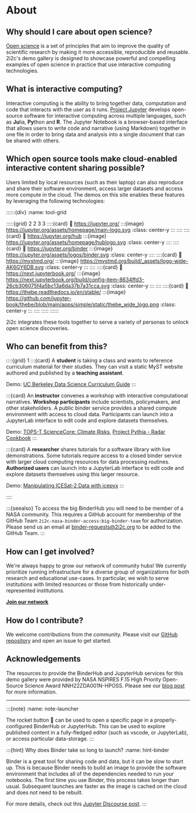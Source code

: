 # About

## Why should I care about open science?

[Open science](https://en.wikipedia.org/wiki/Open_science) is a set of principles that aim to improve the quality of scientific research by making it more accessible, reproducible and reusable. 2i2c's demo gallery is designed to showcase powerful and compelling examples of open science in practice that use interactive computing technologies.

## What is interactive computing?

Interactive computing is the ability to bring together data, computation and code that interacts with the user as it runs. [Project Jupyter](https://jupyter.org/) develops open-source software for interactive computing across multiple languages, such as **Ju**lia, **Py**thon and **R**. The Jupyter Notebook is a browser-based interface that allows users to write code and narrative (using Markdown) together in one file in order to bring data and analysis into a single document that can be shared with others.

## Which open source tools make cloud-enabled interactive content sharing possible?

Users limited by local resources (such as their laptop) can also reproduce and share their software environment, access larger datasets and access more compute in the cloud. The demos on this site enables these features by leveraging the following technologies:

::::::{div}
:name: tool-grid

:::::{grid} 2 2 3 3
::::{card}
:link: https://jupyter.org/
:::{image} https://jupyter.org/assets/homepage/main-logo.svg
:class: center-y
:::
::::
::::{card}
:link: https://jupyter.org/hub
:::{image} https://jupyter.org/assets/homepage/hublogo.svg
:class: center-y
::::
::::{card}
:link: https://jupyter.org/binder
:::{image} https://jupyter.org/assets/logos/binder.svg
:class: center-y
::::
::::{card}
:link: https://mystmd.org/
:::{image} https://mystmd.org/build/_assets/logo-wide-AK6GY6DB.svg
:class: center-y
:::
::::
::::{card}
:link: https://next.jupyterbook.org/
:::{image} https://next.jupyterbook.org/build/config-item-8634ffd3-26cb306075f4a5bc13a6da37b7a31cca.svg
:class: center-y
:::
::::
::::{card}
:link: https://thebe.readthedocs.io/en/stable/
:::{image} https://github.com/jupyter-book/thebe/blob/main/apps/simple/static/thebe_wide_logo.png
:class: center-y
:::
::::
:::::
::::::

2i2c integrates these tools together to serve a variety of personas to unlock open science discoveries.

## Who can benefit from this?

::::{grid} 1
:::{card}
A **student** is taking a class and wants to reference curriculum material for their studies. They can visit a static MyST website authored and published by a **teaching assistant**.

Demo: [UC Berkeley Data Science Curriculum Guide](https://curriculum-guide.datahub.berkeley.edu/)
:::

:::{card}
An **instructor** convenes a workshop with interactive computational narratives. **Workshop participants** include scientists, policymakers, and other stakeholders. A public binder service provides a shared compute environment with access to cloud data. Participants can launch into a JupyterLab interface to edit code and explore datasets themselves.

Demo: [TOPS-T ScienceCore: Climate Risks](https://2i2c.org/demo-Sciencecore-climaterisk/), [Project Pythia - Radar Cookbook](https://2i2c.org/demo-Project-Pythia/)
:::

:::{card}
A **researcher** shares tutorials for a software library with live demonstrations. Some tutorials require access to a closed binder service with larger cloud computing resources for data processing routines. **Authorized users** can launch into a JupyterLab interface to edit code and explore datasets themselves using this larger resource.

Demo: [Manipulating ICESat-2 Data with icepyx](https://2i2c.org/demo-icepyx/)
:::

::::

:::{seealso}
To access the big BinderHub you will need to be member of a NASA community. This requires a GitHub account for membership of the GitHub Team `2i2c-nasa-binder-access:big-binder-team` for authorization. Please send us an email at [binder-requests@2i2c.org](mailto:binder-requests@2i2c.org) to be added to the GitHub Team.
:::

## How can I get involved?

We're always happy to grow our network of community hubs! We currently prioritize running infrastructure for a diverse group of organizations for both research and educational use-cases. In particular, we wish to serve institutions with limited resources or those from historically under-represented institutions.

[**Join our network**](https:2i2c.org/join)

## How do I contribute?

We welcome contributions from the community. Please visit our [GitHub repository](https://github.com/2i2c-org/demo-gallery) and open an issue to get started.

## Acknowledgements

The resources to provide the BinderHub and JupyterHub services for this demo gallery were provided by NASA NSPIRES F.15 High Priority Open-Source Science Award NNH22ZDA001N-HPOSS. Please see our [blog post](https://2i2c.org/blog/2024/nasa-ephemeral-hubs/) for more information.

---

:::{note}
:name: note-launcher

The rocket button 🚀 can be used to open a specific page in a properly-configured BinderHub or JupyterHub. This can be used to explore published content in a fully-fledged editor (such as vscode, or JupyterLab), or access particular data-storage.
:::

:::{hint} Why does Binder take so long to launch?
:name: hint-binder

Binder is a great tool for sharing code and data, but it can be slow to start up. This is because Binder needs to build an image to provide the software environment that includes all of the dependencies needed to run your notebooks. The first time you use Binder, this process takes longer than usual. Subsequent launches are faster as the image is cached on the cloud and does not need to be rebuilt.

For more details, check out this [Jupyter Discourse post](https://discourse.jupyter.org/t/how-to-reduce-mybinder-org-repository-startup-time/4956).
:::
